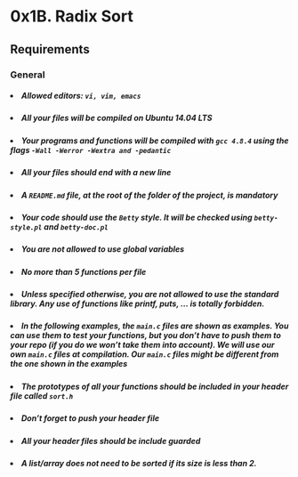 # 0x1B. Radix Sort

## Requirements

### General

##### <li>Allowed editors: `vi, vim, emacs`</li>
##### <li>All your files will be compiled on Ubuntu 14.04 LTS</li>
##### <li>Your programs and functions will be compiled with `gcc 4.8.4` using the flags `-Wall -Werror -Wextra and -pedantic`</li>
##### <li>All your files should end with a new line</li>
##### <li>A `README.md` file, at the root of the folder of the project, is mandatory</li>
##### <li>Your code should use the `Betty` style. It will be checked using `betty-style.pl` and `betty-doc.pl`</li>
##### <li>You are not allowed to use global variables</li>
##### <li>No more than 5 functions per file</li>
##### <li>Unless specified otherwise, you are not allowed to use the standard library. Any use of functions like printf, puts, … is totally forbidden.</li>
##### <li>In the following examples, the `main.c` files are shown as examples. You can use them to test your functions, but you don’t have to push them to your repo (if you do we won’t take them into account). We will use our own `main.c` files at compilation. Our `main.c` files might be different from the one shown in the examples</li>
##### <li>The prototypes of all your functions should be included in your header file called `sort.h`</li>
##### <li>Don’t forget to push your header file</li>
##### <li>All your header files should be include guarded</li>
##### <li>A list/array does not need to be sorted if its size is less than 2.</li>